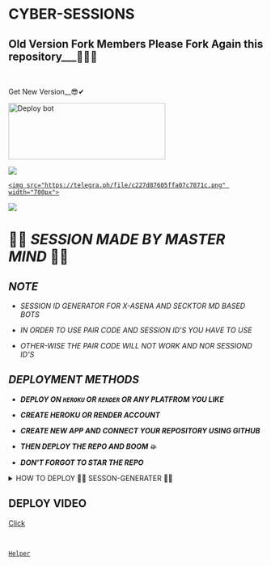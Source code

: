 # CYBER-SESSIONS
## Old Version Fork Members Please Fork Again this repository___👨‍💻📃

<br>

Get New Version__😎✔

  

  <p align="center">

<a href="https://github.com/MrMasterOfc/SESSION-GENERATE/fork" target="blank"><img align="center" src="https://i.imgur.com/cxaSEWe.png" alt="Deploy bot" height="112" width="310" /></a>

     

<img src="https://user-images.githubusercontent.com/73097560/115834477-dbab4500-a447-11eb-908a-139a6edaec5c.gif">

   <p align="center">

<a href="https://github.com/MrMasterOfc">

    <img src="https://telegra.ph/file/c227d87605ffa07c7871c.png" width="700px">

  </a>

<img src="https://user-images.githubusercontent.com/73097560/115834477-dbab4500-a447-11eb-908a-139a6edaec5c.gif">







# 👨‍💻 *SESSION MADE BY MASTER MIND* 👨‍💻





## *NOTE*

- *SESSION ID GENERATOR FOR X-ASENA AND SECKTOR MD BASED BOTS*

- *IN ORDER TO USE PAIR CODE AND SESSION ID'S YOU HAVE TO USE*

- *OTHER-WISE THE PAIR CODE WILL NOT WORK AND NOR SESSIOND ID'S*





## *DEPLOYMENT METHODS*

- ***DEPLOY ON `HEROKU` OR `RENDER` OR ANY PLATFROM YOU LIKE***

- ***CREATE HEROKU OR RENDER ACCOUNT***

- ***CREATE NEW APP AND CONNECT YOUR REPOSITORY USING GITHUB***

- ***THEN DEPLOY THE REPO AND BOOM 💥***

- ***DON'T FORGOT TO STAR THE REPO***



 <details close>

<summary>HOW TO DEPLOY 👨‍💻 SESSON-GENERATER 👨‍💻</summary>

   

    1: First Fork the Repo.

    2: Then Go to Heroku Web Page

    3: Create Heroku App

    4: Add Heroku Postgres package

    5: Click Deploy Tab And Add Github Your fork Repostory

    6: Click Deploy Branch

    7: Click view

    8: Enjoy

   </details>





## DEPLOY VIDEO

[Click](https://www.youtube.com/watch?v=Gsswl2Ojp3Q)



<br>





[`Helper`](https://wa.me/+94720797915?text=Session_Problem😢)
